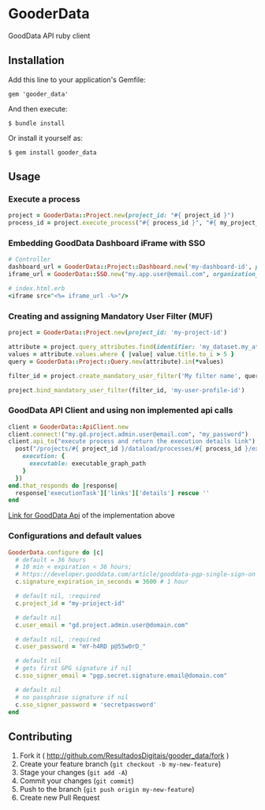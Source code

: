 # GooderData

GoodData API ruby client

## Installation

Add this line to your application's Gemfile:

    gem 'gooder_data'

And then execute:

    $ bundle install

Or install it yourself as:

    $ gem install gooder_data

## Usage

### Execute a process
```ruby
project = GooderData::Project.new(project_id: "#{ project_id }")
process_id = project.execute_process("#{ process_id }", "#{ my_project_name/graph/graph_name.grf }")
```

### Embedding GoodData Dashboard iFrame with SSO
```ruby
# Controller
dashboard_url = GooderData::Project::Dashboard.new('my-dashboard-id', project_id: 'my-project-id').url
iframe_url = GooderData::SSO.new("my.app.user@email.com", organization_name: 'my-organization').url(dashboard_url)

# index.html.erb
<iframe src="<%= iframe_url -%>"/>
```

### Creating and assigning Mandatory User Filter (MUF)
```ruby
project = GooderData::Project.new(project_id: 'my-project-id')

attribute = project.query_attributes.find(identifier: 'my_dataset.my_attribute')
values = attribute.values.where { |value| value.title.to_i > 5 }
query = GooderData::Project::Query.new(attribute).in(*values)

filter_id = project.create_mandatory_user_filter('My filter name', query)

project.bind_mandatory_user_filter(filter_id, 'my-user-profile-id')
```

### GoodData API Client and using non implemented api calls
```ruby
client = GooderData::ApiClient.new
client.connect!("my.gd.project.admin.user@email.com", "my_password")
client.api_to("execute process and return the execution details link") do |options|
  post("/projects/#{ project_id }/dataload/processes/#{ process_id }/executions", {
    execution: {
      executable: executable_graph_path
    }
  })
end.that_responds do |response|
  response['executionTask']['links']['details'] rescue ''
end
```
[Link for GoodData Api](http://docs.gooddata.apiary.io/#get-%2Fgdc%2Fprojects%2F%7Bproject-id%7D%2Fdataload%2Fprocesses%2F%7Bprocess-id%7D%2Fexecutions%7B%3Foffset%2Climit%7D) of the implementation above

### Configurations and default values
```ruby
GooderData.configure do |c|
  # default = 36 hours
  # 10 min < expiration < 36 hours;
  # https://developer.gooddata.com/article/gooddata-pgp-single-sign-on
  c.signature_expiration_in_seconds = 3600 # 1 hour

  # default nil, :required
  c.project_id = "my-prioject-id"

  # default nil
  c.user_email = "gd.project.admin.user@domain.com"

  # default nil, :required
  c.user_password = "mY-h4RD p@55w0rD_"

  # default nil
  # gets first GPG signature if nil
  c.sso_signer_email = "pgp.secret.signature.email@domain.com"

  # default nil
  # no passphrase signature if nil
  c.sso_signer_password = 'secretpassword'
end
```

## Contributing

1. Fork it ( http://github.com/ResultadosDigitais/gooder_data/fork )
2. Create your feature branch (`git checkout -b my-new-feature`)
3. Stage your changes (`git add -A`)
3. Commit your changes (`git commit`)
4. Push to the branch (`git push origin my-new-feature`)
5. Create new Pull Request
